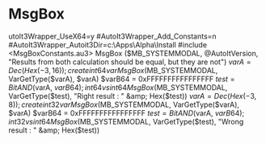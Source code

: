 # MsgBox
utoIt3Wrapper_UseX64=y #AutoIt3Wrapper_Add_Constants=n #AutoIt3Wrapper_Autoit3Dir=c:\Apps\Alpha\Install  #include &lt;MsgBoxConstants.au3>  MsgBox ($MB_SYSTEMMODAL, @AutoItVersion, "Results from both calculation should be equal, but they are not")  $varA = Dec(Hex(-3, 16)) ; create int64 var MsgBox ($MB_SYSTEMMODAL, VarGetType($varA), $varA) $varB64 = 0xFFFFFFFFFFFFFFFF $test = BitAND ($varA, $varB64) ; int64 vs int64 MsgBox($MB_SYSTEMMODAL, VarGetType($test), "Right result : " &amp; Hex($test))  $varA = Dec(Hex(-3, 8))  ; create int32 var MsgBox ($MB_SYSTEMMODAL, VarGetType($varA), $varA) $varB64 = 0xFFFFFFFFFFFFFFFF $test = BitAND ($varA, $varB64) ;int32 vs int64 MsgBox($MB_SYSTEMMODAL, VarGetType($test), "Wrong result : " &amp; Hex($test))
